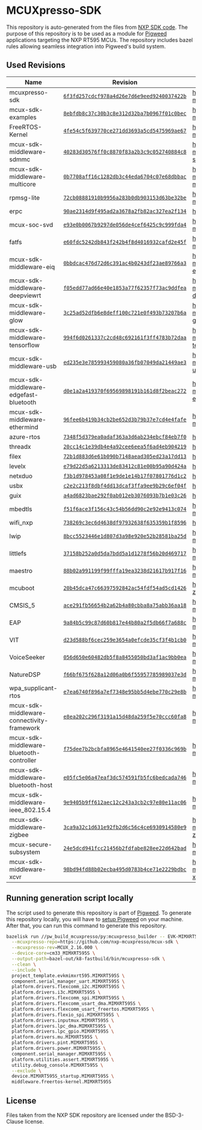 
# MCUXpresso-SDK

This repository is auto-generated from the files from [NXP SDK code](https://github.com/nxp-mcuxpresso/mcux-sdk).
The purpose of this repository is to be used as a module for [Pigweed](https://pigweed.dev) applications targeting the NXP RT595 MCUs.
The repository includes bazel rules allowing seamless integration into Pigweed's build system.

## Used Revisions

| Name | Revision | Source |
| ---- | -------- | ------ |
| mcuxpresso-sdk | [`6f3fd257cdcf978a4d26e7d6e9eed9240037422b`](https://github.com/nxp-mcuxpresso/mcux-sdk/tree/6f3fd257cdcf978a4d26e7d6e9eed9240037422b) | https://github.com/nxp-mcuxpresso/mcux-sdk |
| mcux-sdk-examples | [`8ebfdb8c37c30b3c8e312d32ba7b0967f01c0bec`](https://github.com/nxp-mcuxpresso/mcux-sdk-examples/tree/8ebfdb8c37c30b3c8e312d32ba7b0967f01c0bec) | https://github.com/nxp-mcuxpresso/mcux-sdk-examples |
| FreeRTOS-Kernel | [`4fe54c5f639770ce271dd3693a5cd5475969ae67`](https://github.com/nxp-mcuxpresso/FreeRTOS-Kernel/tree/4fe54c5f639770ce271dd3693a5cd5475969ae67) | https://github.com/nxp-mcuxpresso/FreeRTOS-Kernel |
| mcux-sdk-middleware-sdmmc | [`40283d30576ff0c8870f83a2b3c9c052740884c8`](https://github.com/nxp-mcuxpresso/mcux-sdk-middleware-sdmmc/tree/40283d30576ff0c8870f83a2b3c9c052740884c8) | https://github.com/nxp-mcuxpresso/mcux-sdk-middleware-sdmmc |
| mcux-sdk-middleware-multicore | [`0b7708aff16c1282db3c44eda6704c07e68dbbac`](https://github.com/nxp-mcuxpresso/mcux-sdk-middleware-multicore/tree/0b7708aff16c1282db3c44eda6704c07e68dbbac) | https://github.com/nxp-mcuxpresso/mcux-sdk-middleware-multicore |
| rpmsg-lite | [`72cb08881910b9956a283b0db903153d63be32be`](https://github.com/nxp-mcuxpresso/rpmsg-lite/tree/72cb08881910b9956a283b0db903153d63be32be) | https://github.com/nxp-mcuxpresso/rpmsg-lite |
| erpc | [`90ae2314d9f495ad2a3678a2fb82ac327ea2f134`](https://github.com/EmbeddedRPC/erpc/tree/90ae2314d9f495ad2a3678a2fb82ac327ea2f134) | https://github.com/EmbeddedRPC/erpc |
| mcux-soc-svd | [`e93e0b0067b9297de056de4cef6425c9c999fda4`](https://github.com/nxp-mcuxpresso/mcux-soc-svd/tree/e93e0b0067b9297de056de4cef6425c9c999fda4) | https://github.com/nxp-mcuxpresso/mcux-soc-svd |
| fatfs | [`e60fdc5242db843f242b4f8d4016932cafd2e45f`](https://github.com/nxp-mcuxpresso/fatfs/tree/e60fdc5242db843f242b4f8d4016932cafd2e45f) | https://github.com/nxp-mcuxpresso/fatfs |
| mcux-sdk-middleware-eiq | [`0bbdcac476d72d6c391ac4b0243df23ae89766a3`](https://github.com/nxp-mcuxpresso/mcux-sdk-middleware-eiq/tree/0bbdcac476d72d6c391ac4b0243df23ae89766a3) | https://github.com/nxp-mcuxpresso/mcux-sdk-middleware-eiq |
| mcux-sdk-middleware-deepviewrt | [`f05edd77ad66e40e1853a77f62357f73ac9ddfea`](https://github.com/nxp-mcuxpresso/mcux-sdk-middleware-deepviewrt/tree/f05edd77ad66e40e1853a77f62357f73ac9ddfea) | https://github.com/nxp-mcuxpresso/mcux-sdk-middleware-deepviewrt |
| mcux-sdk-middleware-glow | [`3c25ad52dfb6e8deff100c721e0f493b73207b6a`](https://github.com/nxp-mcuxpresso/mcux-sdk-middleware-glow/tree/3c25ad52dfb6e8deff100c721e0f493b73207b6a) | https://github.com/nxp-mcuxpresso/mcux-sdk-middleware-glow |
| mcux-sdk-middleware-tensorflow | [`994f6d0261337c2cd48c692161f3ff4783b72daa`](https://github.com/nxp-mcuxpresso/mcux-sdk-middleware-tensorflow/tree/994f6d0261337c2cd48c692161f3ff4783b72daa) | https://github.com/nxp-mcuxpresso/mcux-sdk-middleware-tensorflow |
| mcux-sdk-middleware-usb | [`ed235e3e785993459080a36fb07049da21449ae3`](https://github.com/nxp-mcuxpresso/mcux-sdk-middleware-usb/tree/ed235e3e785993459080a36fb07049da21449ae3) | https://github.com/nxp-mcuxpresso/mcux-sdk-middleware-usb |
| mcux-sdk-middleware-edgefast-bluetooth | [`d0e1a2a419370f69569898191b161d8f2beac272`](https://github.com/nxp-mcuxpresso/mcux-sdk-middleware-edgefast-bluetooth/tree/d0e1a2a419370f69569898191b161d8f2beac272) | https://github.com/nxp-mcuxpresso/mcux-sdk-middleware-edgefast-bluetooth |
| mcux-sdk-middleware-ethermind | [`96fee6b419b34cb2be652d3b79b37e7cd4e4fafe`](https://github.com/NXP/mcux-sdk-middleware-ethermind/tree/96fee6b419b34cb2be652d3b79b37e7cd4e4fafe) | https://github.com/NXP/mcux-sdk-middleware-ethermind |
| azure-rtos | [`7348f5d379ea0adaf363a3d6ab234ebcf84eb7f0`](https://github.com/NXP/azure-rtos/tree/7348f5d379ea0adaf363a3d6ab234ebcf84eb7f0) | https://github.com/NXP/azure-rtos |
| threadx | [`20cc14c1e39db4e4a92cee6eea5f6ad4eb904219`](https://github.com/NXP/threadx/tree/20cc14c1e39db4e4a92cee6eea5f6ad4eb904219) | https://github.com/NXP/threadx |
| filex | [`72b1d883d6e61b090b7148aead305ed23a17dd13`](https://github.com/NXP/filex/tree/72b1d883d6e61b090b7148aead305ed23a17dd13) | https://github.com/NXP/filex |
| levelx | [`e79d22d5a6213313de83412c81e00b95a90d424a`](https://github.com/NXP/levelx/tree/e79d22d5a6213313de83412c81e00b95a90d424a) | https://github.com/NXP/levelx |
| netxduo | [`f3b1d978453a08f1e9de1e14b17f07801776d1c2`](https://github.com/NXP/netxduo/tree/f3b1d978453a08f1e9de1e14b17f07801776d1c2) | https://github.com/NXP/netxduo |
| usbx | [`c2e2c213f8dbf4dd13dcaf3ffa9ee9b29c6ef04f`](https://github.com/NXP/usbx/tree/c2e2c213f8dbf4dd13dcaf3ffa9ee9b29c6ef04f) | https://github.com/NXP/usbx |
| guix | [`a4ad6823bae292f0ab012eb3076093b7b1e03c26`](https://github.com/NXP/guix/tree/a4ad6823bae292f0ab012eb3076093b7b1e03c26) | https://github.com/NXP/guix |
| mbedtls | [`f51f6ace3f156c43c54b56dd90c2e92e9413c074`](https://github.com/nxp-mcuxpresso/mbedtls/tree/f51f6ace3f156c43c54b56dd90c2e92e9413c074) | https://github.com/nxp-mcuxpresso/mbedtls |
| wifi_nxp | [`738269c3ec6d4638df97932638f635359b1f8596`](https://github.com/NXP/wifi_nxp/tree/738269c3ec6d4638df97932638f635359b1f8596) | https://github.com/NXP/wifi_nxp |
| lwip | [`8bcc5523446e1d807d3a98e920e52b28581ba25d`](https://github.com/nxp-mcuxpresso/lwip/tree/8bcc5523446e1d807d3a98e920e52b28581ba25d) | https://github.com/nxp-mcuxpresso/lwip |
| littlefs | [`37158b252a0d5da7bdd5a1d1278f56b20d469717`](https://github.com/nxp-mcuxpresso/littlefs/tree/37158b252a0d5da7bdd5a1d1278f56b20d469717) | https://github.com/nxp-mcuxpresso/littlefs |
| maestro | [`88b02a991199f99fffa19ea3238d21617b917f16`](https://github.com/nxp-mcuxpresso/maestro/tree/88b02a991199f99fffa19ea3238d21617b917f16) | https://github.com/nxp-mcuxpresso/maestro |
| mcuboot | [`20b45dca47c66397592842ac54fdf54ad5cd1426`](https://github.com/nxp-zephyr/mcuboot/tree/20b45dca47c66397592842ac54fdf54ad5cd1426) | https://github.com/nxp-zephyr/mcuboot |
| CMSIS_5 | [`ace291fb56654b2a62b4a80cbba8a75abb36aa18`](https://github.com/nxp-mcuxpresso/CMSIS_5/tree/ace291fb56654b2a62b4a80cbba8a75abb36aa18) | https://github.com/nxp-mcuxpresso/CMSIS_5 |
| EAP | [`9a84b5c99c87d60b817e44b80a2f5db66f7a688c`](https://github.com/nxp-mcuxpresso/EAP/tree/9a84b5c99c87d60b817e44b80a2f5db66f7a688c) | https://github.com/nxp-mcuxpresso/EAP |
| VIT | [`d23d588bf6cec259e3654a0efcde35cf3f4b1cb0`](https://github.com/nxp-mcuxpresso/VIT/tree/d23d588bf6cec259e3654a0efcde35cf3f4b1cb0) | https://github.com/nxp-mcuxpresso/VIT |
| VoiceSeeker | [`056d650e60482db5f8a8455050bd3af1ac9bb0ea`](https://github.com/nxp-mcuxpresso/VoiceSeeker/tree/056d650e60482db5f8a8455050bd3af1ac9bb0ea) | https://github.com/nxp-mcuxpresso/VoiceSeeker |
| NatureDSP | [`f66bf675f628a12d06a0b6f55957785989037e3d`](https://github.com/nxp-mcuxpresso/NatureDSP/tree/f66bf675f628a12d06a0b6f55957785989037e3d) | https://github.com/nxp-mcuxpresso/NatureDSP |
| wpa_supplicant-rtos | [`e7ea6740f896a7ef7348e95bb5d4ebe770c29e8b`](https://github.com/nxp-mcuxpresso/wpa_supplicant-rtos/tree/e7ea6740f896a7ef7348e95bb5d4ebe770c29e8b) | https://github.com/nxp-mcuxpresso/wpa_supplicant-rtos |
| mcux-sdk-middleware-connectivity-framework | [`e8ea202c296f3191a15d48da259f5e70ccc60fa8`](https://github.com/NXP/mcux-sdk-middleware-connectivity-framework/tree/e8ea202c296f3191a15d48da259f5e70ccc60fa8) | https://github.com/NXP/mcux-sdk-middleware-connectivity-framework |
| mcux-sdk-middleware-bluetooth-controller | [`f75dee7b2bcbfa8965e4641540ee27f0336c969b`](https://github.com/NXP/mcux-sdk-middleware-bluetooth-controller/tree/f75dee7b2bcbfa8965e4641540ee27f0336c969b) | https://github.com/NXP/mcux-sdk-middleware-bluetooth-controller |
| mcux-sdk-middleware-bluetooth-host | [`e05fc5e06a47eaf3dc574591fb5fc6bedcada746`](https://github.com/NXP/mcux-sdk-middleware-bluetooth-host/tree/e05fc5e06a47eaf3dc574591fb5fc6bedcada746) | https://github.com/NXP/mcux-sdk-middleware-bluetooth-host |
| mcux-sdk-middleware-ieee_802.15.4 | [`9e9405b9ff612aec12c243a3cb2c97e80e11ac06`](https://github.com/NXP/mcux-sdk-middleware-ieee_802.15.4/tree/9e9405b9ff612aec12c243a3cb2c97e80e11ac06) | https://github.com/NXP/mcux-sdk-middleware-ieee_802.15.4 |
| mcux-sdk-middleware-zigbee | [`3ca9a32c1d631e92fb2d6c56c4ce6930914580e9`](https://github.com/nxp-mcuxpresso/mcux-sdk-middleware-zigbee/tree/3ca9a32c1d631e92fb2d6c56c4ce6930914580e9) | https://github.com/nxp-mcuxpresso/mcux-sdk-middleware-zigbee |
| mcux-secure-subsystem | [`24e5dcd941fcc21456b2fdfabe828ee22d642bad`](https://github.com/nxp-mcuxpresso/mcux-secure-subsystem/tree/24e5dcd941fcc21456b2fdfabe828ee22d642bad) | https://github.com/nxp-mcuxpresso/mcux-secure-subsystem |
| mcux-sdk-middleware-xcvr | [`98bd94fd88b02ecba495d0783b4ce71e2229bdbc`](https://github.com/nxp-mcuxpresso/mcux-sdk-middleware-xcvr/tree/98bd94fd88b02ecba495d0783b4ce71e2229bdbc) | https://github.com/nxp-mcuxpresso/mcux-sdk-middleware-xcvr |

## Running generation script locally

The script used to generate this repository is part of [Pigweed](https://pigweed.dev).
To generate this repository locally, you will have to [setup Pigweed](https://pigweed.dev/docs/get_started)
on your machine. After that, you can run this command to generate this repository.

```sh
bazelisk run //pw_build_mcuxpresso/py:mcuxpresso_builder -- EVK-MIMXRT595_manifest_v3_14.xml \
  --mcuxpresso-repo=https://github.com/nxp-mcuxpresso/mcux-sdk \
  --mcuxpresso-rev=MCUX_2.16.000 \
  --device-core=cm33_MIMXRT595S \
  --output-path=bazel-out/k8-fastbuild/bin/mcuxpresso-sdk \
  --clean \
  --include \
  project_template.evkmimxrt595.MIMXRT595S \
  component.serial_manager_uart.MIMXRT595S \
  platform.drivers.flexcomm_i2c.MIMXRT595S \
  platform.drivers.i3c.MIMXRT595S \
  platform.drivers.flexcomm_spi.MIMXRT595S \
  platform.drivers.flexcomm_usart_dma.MIMXRT595S \
  platform.drivers.flexcomm_usart_freertos.MIMXRT595S \
  platform.drivers.flexio_spi.MIMXRT595S \
  platform.drivers.inputmux.MIMXRT595S \
  platform.drivers.lpc_dma.MIMXRT595S \
  platform.drivers.lpc_gpio.MIMXRT595S \
  platform.drivers.mu.MIMXRT595S \
  platform.drivers.pint.MIMXRT595S \
  platform.drivers.power.MIMXRT595S \
  component.serial_manager.MIMXRT595S \
  platform.utilities.assert.MIMXRT595S \
  utility.debug_console.MIMXRT595S \
  --exclude \
  device.MIMXRT595S_startup.MIMXRT595S \
  middleware.freertos-kernel.MIMXRT595S
```

## License
Files taken from the NXP SDK repository are licensed under the BSD-3-Clause license.
